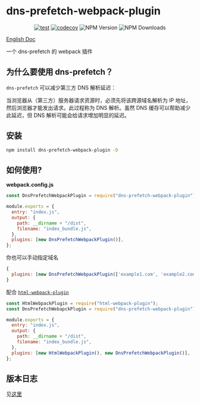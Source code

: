 # dns-prefetch-webpack-plugin

<div align="center">

[![test](https://github.com/Cheng007/dns-prefetch-webpack-plugin/actions/workflows/test.yml/badge.svg)](https://github.com/Cheng007/dns-prefetch-webpack-plugin/actions/workflows/test.yml)
[![codecov](https://codecov.io/gh/Cheng007/dns-prefetch-webpack-plugin/graph/badge.svg?token=P65X9X5ISR)](https://codecov.io/gh/Cheng007/dns-prefetch-webpack-plugin)
![NPM Version](https://img.shields.io/npm/v/dns-prefetch-webpack-plugin)
![NPM Downloads](https://img.shields.io/npm/dw/dns-prefetch-webpack-plugin)

</div>

[English Doc](./README.md)

一个 dns-prefetch 的 webpack 插件

## 为什么要使用 dns-prefetch？

`dns-prefetch` 可以减少第三方 DNS 解析延迟：

当浏览器从（第三方）服务器请求资源时，必须先将该跨源域名解析为 IP 地址，然后浏览器才能发出请求。此过程称为 DNS 解析。虽然 DNS 缓存可以帮助减少此延迟，但 DNS 解析可能会给请求增加明显的延迟。

## 安装

```bash
npm install dns-prefetch-webpack-plugin -D
```

## 如何使用?

**webpack.config.js**

```js
const DnsPrefetchWebpackPlugin = require("dns-prefetch-webpack-plugin");

module.exports = {
  entry: "index.js",
  output: {
    path: __dirname + "/dist",
    filename: "index_bundle.js",
  },
  plugins: [new DnsPrefetchWebpackPlugin()],
};
```

你也可以手动指定域名

```js
{
  plugins: [new DnsPrefetchWebpackPlugin(['example1.com', 'example2.com'])],
}
```

配合 [`html-webpack-plugin`](https://www.npmjs.com/package/html-webpack-plugin)

```js
const HtmlWebpackPlugin = require("html-webpack-plugin");
const DnsPrefetchWebapckPlugin = require("dns-prefetch-webpack-plugin");

module.exports = {
  entry: "index.js",
  output: {
    path: __dirname + "/dist",
    filename: "index_bundle.js",
  },
  plugins: [new HtmlWebpackPlugin(), new DnsPrefetchWebpackPlugin()],
};
```

## 版本日志

见[这里](./CHANGELOG.md)
